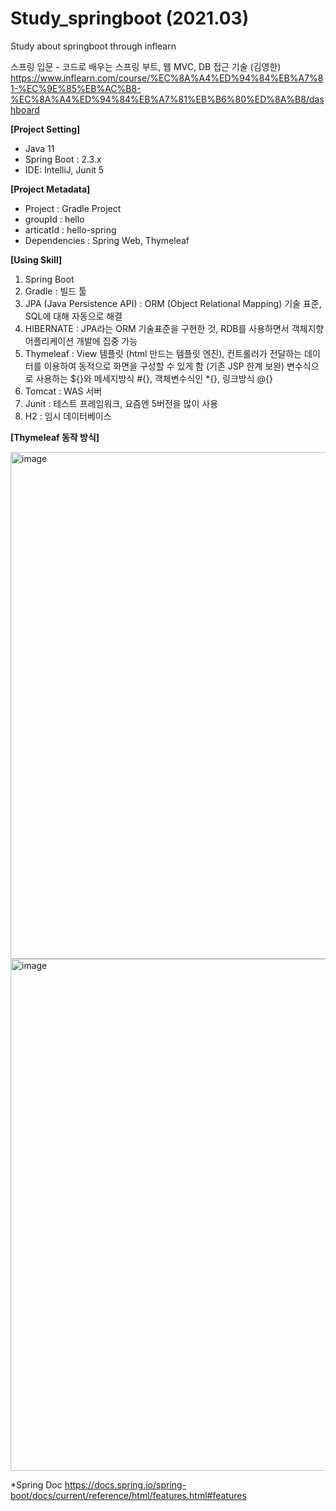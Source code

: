 # Study_springboot (2021.03)
Study about springboot through inflearn

스프링 입문 - 코드로 배우는 스프링 부트, 웹 MVC, DB 접근 기술 (김영한)
https://www.inflearn.com/course/%EC%8A%A4%ED%94%84%EB%A7%81-%EC%9E%85%EB%AC%B8-%EC%8A%A4%ED%94%84%EB%A7%81%EB%B6%80%ED%8A%B8/dashboard

**[Project Setting]**

- Java 11 
- Spring Boot : 2.3.x
- IDE: IntelliJ, Junit 5

**[Project Metadata]**

- Project : Gradle Project
- groupId : hello
- articatId : hello-spring
- Dependencies : Spring Web, Thymeleaf

**[Using Skill]**
1. Spring Boot
2. Gradle : 빌드 툴
3. JPA (Java Persistence API) : ORM (Object Relational Mapping) 기술 표준, SQL에 대해 자동으로 해결
4. HIBERNATE : JPA라는 ORM 기술표준을 구현한 것, RDB를 사용하면서 객체지향 어플리케이션 개발에 집중 가능
5. Thymeleaf : View 템플릿 (html 만드는 템플릿 엔진), 컨트롤러가 전달하는 데이터를 이용하여 동적으로 화면을 구성할 수 있게 함 (기존 JSP 한계 보완)
               변수식으로 사용하는 ${}와 메세지방식 #{}, 객체변수식인 *{}, 링크방식 @{}
7. Tomcat : WAS 서버
8. Junit : 테스트 프레임워크, 요즘엔 5버전을 많이 사용
9. H2 : 임시 데이터베이스

**[Thymeleaf 동작 방식]**
 
<img width="811" alt="image" src="https://user-images.githubusercontent.com/26623530/113508421-e54d3580-958a-11eb-935a-df7415894848.png">


<img width="819" alt="image" src="https://user-images.githubusercontent.com/26623530/113566507-c2348b80-9647-11eb-98fc-cf7f265f288d.png">


*Spring Doc
https://docs.spring.io/spring-boot/docs/current/reference/html/features.html#features

